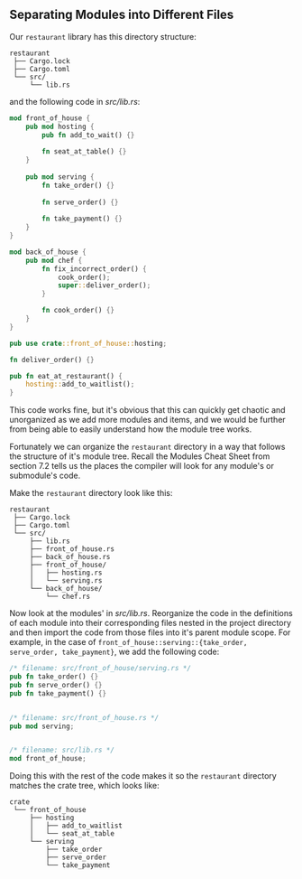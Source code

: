 ## Separating Modules into Different Files
Our `restaurant` library has this directory structure:
```
restaurant
 ├── Cargo.lock
 ├── Cargo.toml
 └── src/
     └── lib.rs
```
and the following code in *src/lib.rs*:
```rust
mod front_of_house {
    pub mod hosting {
        pub fn add_to_wait() {}
        
        fn seat_at_table() {}
    }
    
    pub mod serving {
        fn take_order() {}
        
        fn serve_order() {}
        
        fn take_payment() {}
    }
}

mod back_of_house {
    pub mod chef {
        fn fix_incorrect_order() {
            cook_order();
            super::deliver_order();
        }

        fn cook_order() {}
    }
}

pub use crate::front_of_house::hosting;

fn deliver_order() {}

pub fn eat_at_restaurant() {
    hosting::add_to_waitlist();
}
```
This code works fine, but it's obvious that this can quickly get chaotic and unorganized as we add more modules and items, and we would be further from being able to easily understand how the module tree works.

Fortunately we can organize the `restaurant` directory in a way that follows the structure of it's module tree. Recall the Modules Cheat Sheet from section 7.2 tells us the places the compiler will look for any module's or submodule's code.

Make the `restaurant` directory look like this:
```
restaurant
 ├── Cargo.lock
 ├── Cargo.toml
 └── src/
     ├── lib.rs 
     ├── front_of_house.rs
     ├── back_of_house.rs
     ├── front_of_house/
     │   ├── hosting.rs
     │   └── serving.rs
     └── back_of_house/
         └── chef.rs
```
Now look at the modules' in *src/lib.rs*. Reorganize the code in the definitions of each module into their corresponding files nested in the project directory and then import the code from those files into it's parent module scope. For example, in the case of `front_of_house::serving::{take_order, serve_order, take_payment}`, we add the following code:
```rust
/* filename: src/front_of_house/serving.rs */
pub fn take_order() {}
pub fn serve_order() {}
pub fn take_payment() {}


/* filename: src/front_of_house.rs */
pub mod serving;


/* filename: src/lib.rs */
mod front_of_house;
```
Doing this with the rest of the code makes it so the `restaurant` directory matches the crate tree, which looks like:
```
crate
 └── front_of_house
     ├── hosting
     │   ├── add_to_waitlist
     │   └── seat_at_table
     └── serving
         ├── take_order
         ├── serve_order
         └── take_payment
```